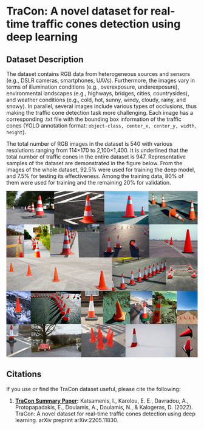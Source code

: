 # TraCon: A novel dataset for real-time traffic cones detection using deep learning

## Dataset Description

The dataset contains RGB data from heterogeneous sources and sensors (e.g., DSLR cameras, smartphones, UAVs). Furthermore, the images vary in terms of illumination conditions (e.g., overexposure, underexposure), environmental landscapes (e.g., highways, bridges, cities, countrysides), and weather conditions (e.g., cold, hot, sunny, windy, cloudy, rainy, and snowy). In parallel, several images include various types of occlusions, thus making the traffic cone detection task more challenging. Each image has a corresponding .txt file with the bounding box information of the traffic cones (YOLO annotation format: <code>object-class, center_x, center_y, width, height</code>).

The total number of RGB images in the dataset is 540 with various resolutions ranging from 114×170 to 2,100×1,400. It is underlined that the total number of traffic cones in the entire dataset is 947. Representative samples of the dataset are demonstrated in the figure below. From the images of the whole dataset, 92.5% were used for training the deep model, and 7.5% for testing its effectiveness. Among the training data, 80% of them were used for training and the remaining 20% for validation.

<img src="docs/TraCon_data_samples.png"/>

## Citations

If you use or find the TraCon dataset useful, please cite the following:

1. **[TraCon Summary Paper](https://arxiv.org/abs/2205.11830):** Katsamenis, I., Karolou, E. E., Davradou, A., Protopapadakis, E., Doulamis, A., Doulamis, N., & Kalogeras, D. (2022). TraCon: A novel dataset for real-time traffic cones detection using deep learning. arXiv preprint arXiv:2205.11830.
